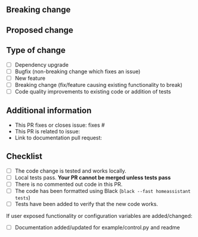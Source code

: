 <!--
  You are amazing! Thanks for contributing to our project!
  Please, DO NOT DELETE ANY TEXT from this template! (unless instructed).
-->

## Breaking change

<!--
  If your PR contains a breaking change for existing users, it is important
  to tell them what breaks, how to make it work again and why we did this.
  This piece of text is published with the release notes, so it helps if you
  write it towards our users, not us.
  Note: Remove this section if this PR is NOT a breaking change.
-->

## Proposed change

<!--
  Describe the big picture of your changes here to communicate to the
  maintainers why we should accept this pull request. If it fixes a bug
  or resolves a feature request, be sure to link to that issue in the
  additional information section.
-->

## Type of change

<!--
  What type of change does your PR introduce to Home Assistant?
  NOTE: Please, check only 1! box!
  If your PR requires multiple boxes to be checked, you'll most likely need to
  split it into multiple PRs. This makes things easier and faster to code review.
-->

- [ ] Dependency upgrade
- [ ] Bugfix (non-breaking change which fixes an issue)
- [ ] New feature
- [ ] Breaking change (fix/feature causing existing functionality to break)
- [ ] Code quality improvements to existing code or addition of tests

## Additional information

<!--
  Details are important, and help maintainers processing your PR.
  Please be sure to fill out additional details, if applicable.
-->

- This PR fixes or closes issue: fixes #
- This PR is related to issue:
- Link to documentation pull request:

## Checklist

<!--
  Put an `x` in the boxes that apply. You can also fill these out after
  creating the PR. If you're unsure about any of them, don't hesitate to ask.
  We're here to help! This is simply a reminder of what we are going to look
  for before merging your code.
-->

- [ ] The code change is tested and works locally.
- [ ] Local tests pass. **Your PR cannot be merged unless tests pass**
- [ ] There is no commented out code in this PR.
- [ ] The code has been formatted using Black (`black --fast homeassistant tests`)
- [ ] Tests have been added to verify that the new code works.

If user exposed functionality or configuration variables are added/changed:

- [ ] Documentation added/updated for example/control.py and readme

<!--
  Thank you for contributing <3
